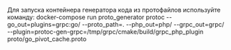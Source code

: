 Для запуска контейнера генератора кода из протофайлов используйте команду:
docker-compose run proto_generator protoc --go_out=plugins=grpc:go/ --proto_path=. --php_out=php/ --grpc_out=grpc/ --plugin=protoc-gen-grpc=/tmp/grpc/cmake/build/grpc_php_plugin proto/go_pivot_cache.proto
